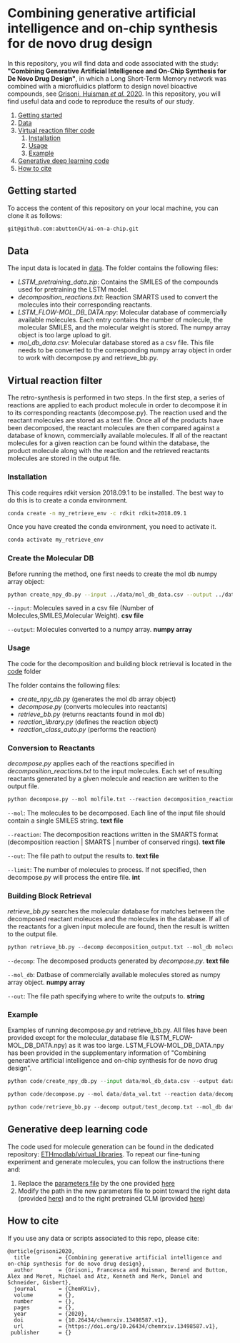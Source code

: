 # Combining generative artificial intelligence and on-chip synthesis for de novo drug design

In this repository, you will find data and code associated with the study:
**"Combining Generative Artificial Intelligence and On-Chip Synthesis for De Novo Drug Design"**, in which a Long Short-Term Memory network was combined with a microfluidics platform to design novel bioactive compounds, see [Grisoni, Huisman *et al.* 2020](https://chemrxiv.org/articles/preprint/Combining_Generative_Artificial_Intelligence_and_On-Chip_Synthesis_for_De_Novo_Drug_Design/13498587).
In this repository, you will find useful data and code to reproduce the results of our study.

1. [Getting started](#start)
2. [Data](#data)
3. [Virtual reaction filter code](#code)
    1. [Installation](#install)
    2. [Usage](#usage)
    3. [Example](#example)
4. [Generative deep learning code](#ai)
5. [How to cite](#cite)

## Getting started <a name="start"></a>

To access the content of this repository on your local machine, you can clone it as follows:

```bash
git@github.com:abuttonCH/ai-on-a-chip.git
```
## Data <a name="data"></a>

The input data is located in [data](/data). The folder contains the following files:

* *LSTM_pretraining_data.zip*: Contains the SMILES of the compounds used for pretraining the LSTM model.
* *decomposition_reactions.txt*: Reaction SMARTS used to convert the molecules into their corresponding reactants.
* *LSTM_FLOW-MOL_DB_DATA.npy*: Molecular database of commercially available molecules. Each entry contains the number of molecule, the molecular SMILES, and the molecular weight is stored. The numpy array object is too large upload to git.
* *mol_db_data.csv*: Molecular database stored as a csv file. This file needs to be converted to the corresponding numpy array object in order to work with decompose.py and retrieve_bb.py.

## Virtual reaction filter <a name="code"></a>

The retro-synthesis is performed in two steps. In the first step, a series of reactions are applied to each product molecule in order to decompose it in to its corresponding reactants (decompose.py). The reaction used and the reactant molecules are stored as a text file. Once all of the products have been decomposed, the reactant molecules are then compared against a database of known, commercially available molecules. If all of the reactant molecules for a given reaction can be found within the database, the product molecule along with the reaction and the retrieved reactants molecules are stored in the output file.

### Installation <a name="install"></a>

This code requires rdkit version 2018.09.1 to be installed. The best way to do this is to create a conda environment. 
```bash
conda create -n my_retrieve_env -c rdkit rdkit=2018.09.1
```
Once you have created the conda environment, you need to activate it.

```bash
conda activate my_retrieve_env
```
### Create the Molecular DB
Before running the method, one first needs to create the mol db numpy array object:
```bash
python create_npy_db.py --input ../data/mol_db_data.csv --output ../data/LSTM_FLOW-MOL_DB_DATA.npy
```
```--input```: Molecules saved in a csv file (Number of Molecules,SMILES,Molecular Weight). **csv file**

```--output```: Molecules converted to a numpy array. **numpy array**

### Usage <a name="usage"></a>
The code for the decomposition and building block retrieval is located in the [code](/code) folder

The folder contains the following files:
* *create_npy_db.py* (generates the mol db array object)
* *decompose.py* (converts molecules into reactants)
* *retrieve_bb.py* (returns reactants found in mol db)
* *reaction_library.py* (defines the reaction object)
*  *reaction_class_auto.py* (performs the reaction)

### Conversion to Reactants
*decompose.py* applies each of the reactions specified in *decomposition_reactions.txt* to the input molecules. Each set of resulting reactants generated by a given molecule and reaction are written to the output file. 

```python
python decompose.py --mol molfile.txt --reaction decomposition_reactions.txt --out decomposition_output.txt --limit molecule_limit

```

```--mol```: The molecules to be decomposed. Each line of the input file should contain a single SMILES string. **text file**

```--reaction```: The decomposition reactions written in the SMARTS format (decomposition reaction | SMARTS | number of conserved  rings). **text file**

```--out```: The file path to output the results to. **text file**

```--limit```: The number of molecules to process. If not specified, then decompose.py will process the entire file. **int**


### Building Block Retrieval 
*retrieve_bb.py* searches the molecular database for matches between the decomposed reactant moleuces and the molecules in the database. If all of the reactants for a given input molecule are found, then the result is written to the output file. 

```python
python retrieve_bb.py --decomp decomposition_output.txt --mol_db molecular_database.npy --out retrieve_output.txt

```

```--decomp```: The decomposed products generated by *decompose.py*. **text file**

```--mol_db```: Datbase of commercially available molecules stored as numpy array object. **numpy array** 

```--out```: The file path specifying where to write the outputs to. **string**

### Example <a name="example"></a>
Examples of running decompose.py and retrieve_bb.py. All files have been provided except for the molecular_database file (LSTM_FLOW-MOL_DB_DATA.npy) as it was too large. LSTM_FLOW-MOL_DB_DATA.npy has been provided in the supplementary information of "Combining generative artificial intelligence and on-chip synthesis for de novo drug design".

```python
python code/create_npy_db.py --input data/mol_db_data.csv --output data/LSTM_FLOW-MOL_DB_DATA.npy
```

```python
python code/decompose.py --mol data/data_val.txt --reaction data/decomposition_reactions.txt --out output/test_decomp.txt --limit 100
```

```python
python code/retrieve_bb.py --decomp output/test_decomp.txt --mol_db data/LSTM_FLOW-MOL_DB_DATA.npy --out output/test_retrieve.txt
```
## Generative deep learning code <a name="ai"></a>

The code used for molecule generation can be found in the dedicated repository: [ETHmodlab/virtual_libraries](https://github.com/ETHmodlab/virtual_libraries). To repeat our fine-tuning experiment and generate molecules, you can follow the instructions there and:
1. Replace the [parameters file](https://github.com/ETHmodlab/virtual_libraries/blob/master/experiments/parameters.ini) by the one provided [here](https://github.com/abuttonCH/ai-on-a-chip/blob/main/models/parameters.ini) 
2. Modify the path in the new parameters file to point toward the right data (provided [here](https://github.com/abuttonCH/ai-on-a-chip/blob/main/data/fine_tuning_data.txt)) and to the right pretrained CLM (provided [here](https://github.com/abuttonCH/ai-on-a-chip/blob/main/models/pretrained_CLM.h5))

## How to cite <a name="cite"></a>

If you use any data or scripts associated to this repo, please cite:

```
@article{grisoni2020,
  title         = {Combining generative artificial intelligence and on-chip synthesis for de novo drug design},
  author        = {Grisoni, Francesca and Huisman, Berend and Button, Alex and Moret, Michael and Atz, Kenneth and Merk, Daniel and Schneider, Gisbert},
  journal       = {ChemRXiv},
  volume        = {},
  number        = {},
  pages         = {}, 
  year          = {2020},
  doi           = {10.26434/chemrxiv.13498587.v1},
  url           = {https://doi.org/10.26434/chemrxiv.13498587.v1},
 publisher      = {}
```
